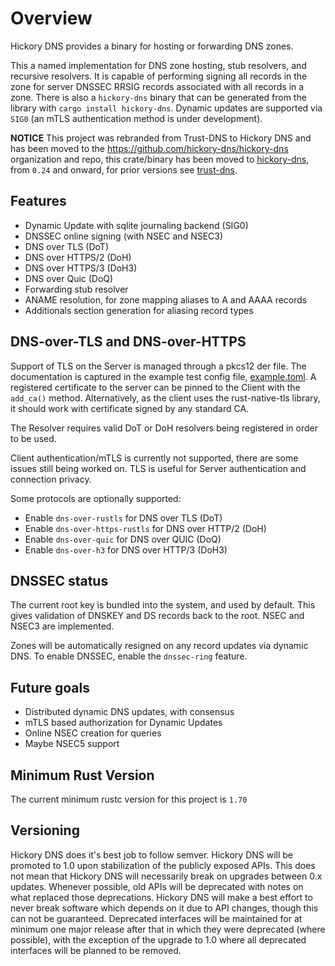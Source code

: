# Overview

Hickory DNS provides a binary for hosting or forwarding DNS zones.

This a named implementation for DNS zone hosting, stub resolvers, and recursive
resolvers. It is capable of performing signing all records in the zone for
server DNSSEC RRSIG records associated with all records in a zone. There is also
a `hickory-dns` binary that can be generated from the library with `cargo
install hickory-dns`. Dynamic updates are supported via `SIG0` (an mTLS
authentication method is under development).

**NOTICE** This project was rebranded from Trust-DNS to Hickory DNS and has been moved to the https://github.com/hickory-dns/hickory-dns organization and repo, this crate/binary has been moved to [hickory-dns](https://crates.io/crates/hickory-dns), from `0.24` and onward, for prior versions see [trust-dns](https://crates.io/crates/trust-dns).

## Features

- Dynamic Update with sqlite journaling backend (SIG0)
- DNSSEC online signing (with NSEC and NSEC3)
- DNS over TLS (DoT)
- DNS over HTTPS/2 (DoH)
- DNS over HTTPS/3 (DoH3)
- DNS over Quic (DoQ)
- Forwarding stub resolver
- ANAME resolution, for zone mapping aliases to A and AAAA records
- Additionals section generation for aliasing record types

## DNS-over-TLS and DNS-over-HTTPS

Support of TLS on the Server is managed through a pkcs12 der file. The documentation is captured in the example test config file, [example.toml](https://github.com/hickory-dns/hickory-dns/blob/main/tests/test-data/test_configs/example.toml). A registered certificate to the server can be pinned to the Client with the `add_ca()` method. Alternatively, as the client uses the rust-native-tls library, it should work with certificate signed by any standard CA.

The Resolver requires valid DoT or DoH resolvers being registered in order to be used.

Client authentication/mTLS is currently not supported, there are some issues
still being worked on. TLS is useful for Server authentication and connection
privacy.

Some protocols are optionally supported:

- Enable `dns-over-rustls` for DNS over TLS (DoT)
- Enable `dns-over-https-rustls` for DNS over HTTP/2 (DoH)
- Enable `dns-over-quic` for DNS over QUIC (DoQ)
- Enable `dns-over-h3` for DNS over HTTP/3 (DoH3)

## DNSSEC status

The current root key is bundled into the system, and used by default. This gives
validation of DNSKEY and DS records back to the root. NSEC and NSEC3 are
implemented.

Zones will be automatically resigned on any record updates via dynamic DNS. To enable DNSSEC, enable the `dnssec-ring` feature.

## Future goals

- Distributed dynamic DNS updates, with consensus
- mTLS based authorization for Dynamic Updates
- Online NSEC creation for queries
- Maybe NSEC5 support

## Minimum Rust Version

The current minimum rustc version for this project is `1.70`

## Versioning

Hickory DNS does it's best job to follow semver. Hickory DNS will be promoted to 1.0 upon stabilization of the publicly exposed APIs. This does not mean that Hickory DNS will necessarily break on upgrades between 0.x updates. Whenever possible, old APIs will be deprecated with notes on what replaced those deprecations. Hickory DNS will make a best effort to never break software which depends on it due to API changes, though this can not be guaranteed. Deprecated interfaces will be maintained for at minimum one major release after that in which they were deprecated (where possible), with the exception of the upgrade to 1.0 where all deprecated interfaces will be planned to be removed.
